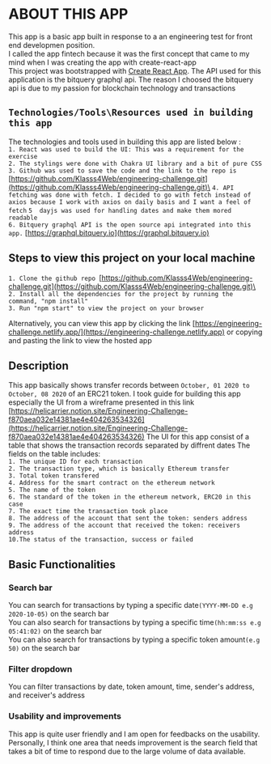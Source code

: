 # ABOUT THIS APP

This app is a basic app built in response to a an engineering test for front end developmen position.\
I called the app fintech because it was the first concept that came to my mind when I was creating the app with create-react-app\
This project was bootstrapped with [Create React App](https://github.com/facebook/create-react-app).
The API used for this application is the bitquery graphql api. The reason I choosed the bitquery api is due to my passion for blockchain technology and transactions

## `Technologies/Tools\Resources used in building this app`
The technologies and tools used in building this app are listed below :\
``1. React was used to build the UI: This was a requirement for the exercise``\
``2. The stylings were done with Chakra UI library and a bit of pure CSS``\
``3. Github was used to save the code and the link to the repo is `` [https://github.com/Klasss4Web/engineering-challenge.git](https://github.com/Klasss4Web/engineering-challenge.git)\
``4. API fetching was done with fetch. I decided to go with fetch instead of axios because I work with axios on daily basis and I want a feel of fetch``
``5  dayjs was used for handling dates and make them mored readable``\
``6. Bitquery graphql API is the open source api integrated into this app.`` [https://graphql.bitquery.io](https://graphql.bitquery.io)


## Steps to view this project on your local machine
``1. Clone the github repo ``[https://github.com/Klasss4Web/engineering-challenge.git](https://github.com/Klasss4Web/engineering-challenge.git)\
``2. Install all the dependencies for the project by running the command, "npm install"``\
``3. Run "npm start" to view the project on your browser``

Alternatively, you can view this app by clicking the link [https://engineering-challenge.netlify.app/](https://engineering-challenge.netlify.app) or copying and pasting the link to view the hosted app


## Description
This app basically shows transfer records between ``October, 01 2020 to October, 08 2020`` of an ERC21 token. 
I took guide for building this app especially the UI from a wireframe presented in this link [https://helicarrier.notion.site/Engineering-Challenge-f870aea032e14381ae4e404263534326](https://helicarrier.notion.site/Engineering-Challenge-f870aea032e14381ae4e404263534326)
The UI for this app consist of a table that shows the transaction records separated by diffrent dates
The fields on the table includes: \
``1. The unique ID for each transaction``\
``2. The transaction type, which is basically Ethereum transfer``\
``3. Total token transfered``\
``4. Address for the smart contract on the ethereum network``\
``5. The name of the token``\
``6. The standard of the token in the ethereum network, ERC20 in this case``\
``7. The exact time the transaction took place``\
``8. The address of the account that sent the token: senders address``\
``9. The address of the account that received the token: receivers address``\
``10.The status of the transaction, success or failed``

## Basic Functionalities
### Search bar
You can search for transactions by typing a specific date```(YYYY-MM-DD e.g 2020-10-05)``` on the search bar\
You can also search for transactions by typing a specific time```(hh:mm:ss e.g 05:41:02)``` on the search bar\
You can also search for transactions by typing a specific token amount```(e.g 50)``` on the search bar 

### Filter dropdown
You can filter transactions by date, token amount, time, sender's address, and receiver's address

### Usability and improvements
This app is quite user friendly and I am open for feedbacks on the usability. Personally, I think one area that needs improvement is the search field that takes a bit of time to respond due to the large volume of data available.

